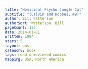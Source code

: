 ```yaml
---
title: "Homicidal Psycho Jungle Cat"
subtitle: "(Calvin and Hobbes, #9)"
author: Bill Watterson
authorSort: Watterson, Bill
pageCount: 176
date: 2014-01-01
written: 1994
stars: 5
layout: post
category: book
tags: read unreviewed comics
mapping: USA, North America
---
```

